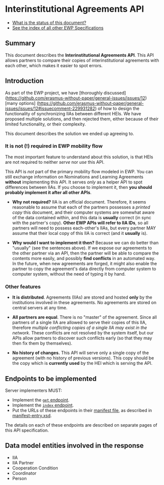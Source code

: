 Interinstitutional Agreements API
=================================

* [What is the status of this document?][statuses]
* [See the index of all other EWP Specifications][develhub]


Summary
-------

This document describes the **Interinstitutional Agreements API**. This API
allows partners to compare their copies of interinstitutional agreements with
each other, which makes it easier to spot errors.


Introduction
------------

As part of the EWP project, we have [thoroughly discussed]
(https://github.com/erasmus-without-paper/general-issues/issues/12)
[many options]
(https://github.com/erasmus-without-paper/general-issues/issues/12#issuecomment-229931282)
of how to design the functionality of synchronizing IIAs between different
HEIs. We have proposed multiple solutions, and then rejected them, either
because of their limited functionality, or their complexity.

This document describes the solution we ended up agreeing to.


### It is not (!) required in EWP mobility flow

The most important feature to understand about this solution, is that HEIs are
not required to neither *serve* nor *use* this API.

This API is *not* part of the primary
mobility flow modeled in EWP. You can still exchange information on
Nominations and Learning Agreements **without** implementing this API. It
serves *only* as a helper API to spot differences between IIAs. If you
choose to implement it, then **you should probably implement it after all
other APIs**.

 * **Why not required?** IIA is an official document. Therefore, it seems
   reasonable to assume that each of the partners possesses a *printed copy*
   this document, and their computer systems are somewhat aware of the data
   contained within, and this data is **usually** correct (in sync with the
   partner's copy). **Other EWP APIs will refer to IIA IDs**, so all partners
   will need to possess each-other's IIAs, but every partner MAY assume that
   their local copy of this IIA is correct (and it **usually** is).

 * **Why would I want to implement it then?** Because we can do better than
   "usually" (see the sentences above). If we expose our agreements to the
   other partner via an API, then the partner will be able to compare the
   contents more easily, and possibly **find conflicts** in an automated way.
   In the future, when new agreements are forged, it might also enable the
   partner to copy the agreement's data directly from computer system to
   computer system, without the need of typing it by hand.


### Other features

 * **It is distributed**. Agreements (IIAs) are stored and hosted **only** by
   the institutions involved in these agreements. No agreements are stored on
   central servers at any time.

 * **All partners are equal**. There is no "master" of the agreement. Since all
   partners of a single IIA are allowed to serve their copies of this IIA,
   therefore *multiple conflicting copies of a single IIA may exist in the
   network*. These conflicts are not resolved by the system itself, but our
   APIs allow partners to discover such conflicts early (so that they may then
   fix them by themselves).

 * **No history of changes.** This API will serve only a single copy of the
   agreement (with no history of previous versions). This copy should be the
   copy which is **currently used** by the HEI which is serving the API.


Endpoints to be implemented
---------------------------

Server implementers MUST:

 * Implement the [`get` endpoint](endpoints/get.md).
 * Implement the [`index` endpoint](endpoints/index.md).
 * Put the URLs of these endpoints in their [manifest file][discovery-api], as
   described in [manifest-entry.xsd](manifest-entry.xsd).

The details on each of these endpoints are described on separate pages of this
API specification.


Data model entities involved in the response
--------------------------------------------

 * IIA
 * IIA Partner
 * Cooperation Condition
 * Coordinator
 * Person


[develhub]: http://developers.erasmuswithoutpaper.eu/
[statuses]: https://github.com/erasmus-without-paper/ewp-specs-management#statuses
[discovery-api]: https://github.com/erasmus-without-paper/ewp-specs-api-discovery
[echo]: https://github.com/erasmus-without-paper/ewp-specs-api-echo
[error-handling]: https://github.com/erasmus-without-paper/ewp-specs-architecture#error-handling
